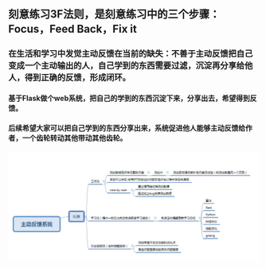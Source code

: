 ## 刻意练习3F法则，是刻意练习中的三个步骤：Focus，Feed Back，Fix it
### 在生活和学习中发觉主动反馈在当前的缺失：不善于主动反馈把自己变成一个主动输出的人，自己学到的东西需要过滤，沉淀再分享给他人，得到正确的反馈，形成闭环。
#### 基于Flask做个web系统，把自己的学到的东西沉淀下来，分享出去，希望得到反馈。
#### 后续希望大家可以把自己学到的东西分享出来，系统促进他人能够主动反馈给作者，一个齿轮转动其他带动其他齿轮。
![image](https://github.com/rexlu01/Feedback/blob/master/static/guide.jpg)
